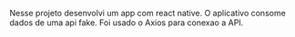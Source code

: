 Nesse projeto desenvolvi um app com react native. O aplicativo consome dados de uma api fake. Foi usado o Axios para conexao a API.
